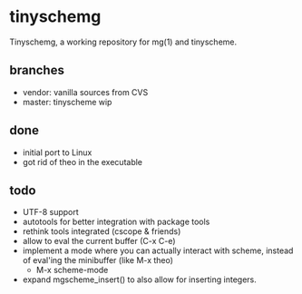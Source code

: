 tinyschemg
===========

Tinyschemg, a working repository for mg(1) and tinyscheme.

branches
--------

- vendor: vanilla sources from CVS
- master: tinyscheme wip

done
----

- initial port to Linux
- got rid of theo in the executable

todo
----

- UTF-8 support
- autotools for better integration with package tools
- rethink tools integrated (cscope & friends)
- allow to eval the current buffer (C-x C-e)
- implement a mode where you can actually interact with scheme,
  instead of eval'ing the minibuffer (like M-x theo)
  - M-x scheme-mode
- expand mgscheme_insert() to also allow for inserting integers.
